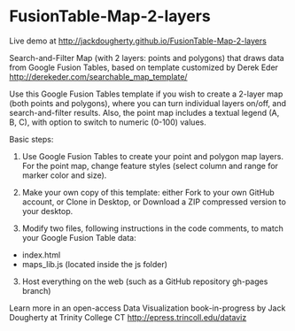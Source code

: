 FusionTable-Map-2-layers
========================

Live demo at http://jackdougherty.github.io/FusionTable-Map-2-layers

Search-and-Filter Map (with 2 layers: points and polygons) that draws data from Google Fusion Tables, based on template customized by Derek Eder http://derekeder.com/searchable_map_template/

Use this Google Fusion Tables template if you wish to create a 2-layer map (both points and polygons), where you can turn individual layers on/off, and search-and-filter results. Also, the point map includes a textual legend (A, B, C), with option to switch to numeric (0-100) values.

Basic steps:

1) Use Google Fusion Tables to create your point and polygon map layers. For the point map, change feature styles (select column and range for marker color and size).

2) Make your own copy of this template: either Fork to your own GitHub account, or Clone in Desktop, or Download a ZIP compressed version to your desktop.

3) Modify two files, following instructions in the code comments, to match your Google Fusion Table data:

- index.html
- maps_lib.js (located inside the js folder)

3) Host everything on the web (such as a GitHub repository gh-pages branch)

Learn more in an open-access Data Visualization book-in-progress by Jack Dougherty at Trinity College CT
http://epress.trincoll.edu/dataviz
